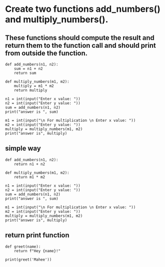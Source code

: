 # Create two functions add_numbers() and multiply_numbers(). 
## These functions should compute the result and return them to the function call and should print from outside the function.
```
def add_numbers(n1, n2):
    sum = n1 + n2
    return sum
    
def multiply_numbers(m1, m2):
    multiply = m1 * m2
    return multiply
    
n1 = int(input("Enter x value: "))
n2 = int(input("Enter y value: "))
sum = add_numbers(n1, n2)
print("answer is ", sum)

m1 = int(input("\n For multiplication \n Enter x value: "))
m2 = int(input("Enter y value: "))
multiply = multiply_numbers(m1, m2)
print("answer is", multiply)
```
    
    
## simple way
```
def add_numbers(n1, n2):
    return n1 + n2
    
def multiply_numbers(m1, m2):
    return m1 * m2
    
n1 = int(input("Enter x value: "))
n2 = int(input("Enter y value: "))
sum = add_numbers(n1, n2)
print("answer is ", sum)

m1 = int(input("\n For multiplication \n Enter x value: "))
m2 = int(input("Enter y value: "))
multiply = multiply_numbers(m1, m2)
print("answer is", multiply)
```
    
## return print function
```
def greet(name):
    return f"Hey {name}!"

print(greet('Mahee'))
```
 

